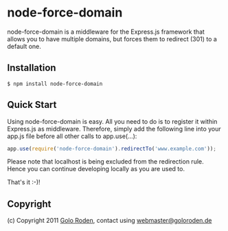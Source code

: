 # node-force-domain

node-force-domain is a middleware for the Express.js framework that allows you to have multiple domains, but forces them to redirect (301) to a default one.

## Installation

    $ npm install node-force-domain

## Quick Start

Using node-force-domain is easy. All you need to do is to register it within Express.js as middleware. Therefore, simply add the following line into your app.js file before all other calls to app.use(...):

```javascript
app.use(require('node-force-domain').redirectTo('www.example.com'));
```

Please note that localhost is being excluded from the redirection rule. Hence you can continue developing locally as you are used to.

That's it :-)!

## Copyright

(c) Copyright 2011 [Golo Roden](http://www.goloroden.de), contact using webmaster@goloroden.de
